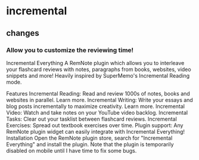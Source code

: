 # incremental 

## changes
### Allow you to customize the reviewing time!


Incremental Everything
A RemNote plugin which allows you to interleave your flashcard reviews with notes, paragraphs from books, websites, video snippets and more! Heavily inspired by SuperMemo's Incremental Reading mode.

Features
Incremental Reading: Read and review 1000s of notes, books and websites in parallel. Learn more.
Incremental Writing: Write your essays and blog posts incrementally to maximize creativity. Learn more.
Incremental Video: Watch and take notes on your YouTube video backlog.
Incremental Tasks: Clear out your tasklist between flashcard reviews.
Incremental Exercises: Spread out textbook exercises over time.
Plugin support: Any RemNote plugin widget can easily integrate with Incremental Everything!
Installation
Open the RemNote plugin store, search for "Incremental Everything" and install the plugin.
Note that the plugin is temporarily disabled on mobile until I have time to fix some bugs.
